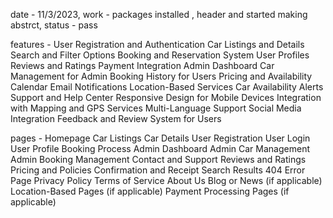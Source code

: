 date - 11/3/2023, work - packages installed , header and started making abstrct, status - pass

features -
User Registration and Authentication
Car Listings and Details
Search and Filter Options
Booking and Reservation System
User Profiles
Reviews and Ratings
Payment Integration
Admin Dashboard
Car Management for Admin
Booking History for Users
Pricing and Availability Calendar
Email Notifications
Location-Based Services
Car Availability Alerts
Support and Help Center
Responsive Design for Mobile Devices
Integration with Mapping and GPS Services
Multi-Language Support
Social Media Integration
Feedback and Review System for Users

pages - 
Homepage
Car Listings
Car Details
User Registration
User Login
User Profile
Booking Process
Admin Dashboard
Admin Car Management
Admin Booking Management
Contact and Support
Reviews and Ratings
Pricing and Policies
Confirmation and Receipt
Search Results
404 Error Page
Privacy Policy
Terms of Service
About Us
Blog or News (if applicable)
Location-Based Pages (if applicable)
Payment Processing Pages (if applicable)    